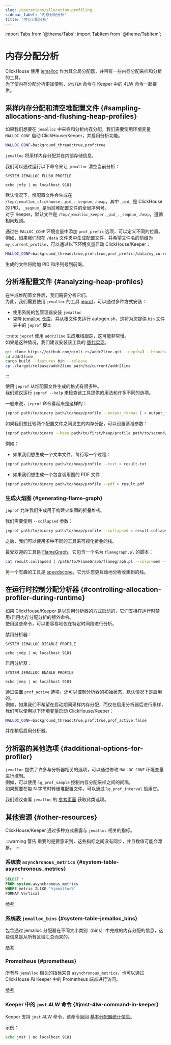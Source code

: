 ```yaml
---
slug: /operations/allocation-profiling
sidebar_label: '内存分配分析'
title: '内存分配分析'
---
```


import Tabs from '@theme/Tabs';
import TabItem from '@theme/TabItem';


# 内存分配分析

ClickHouse 使用 [jemalloc](https://github.com/jemalloc/jemalloc) 作为其全局分配器，并带有一些内存分配采样和分析的工具。  
为了使内存分配分析更加便利，`SYSTEM` 命令与 Keeper 中的 4LW 命令一起提供。

## 采样内存分配和清空堆配置文件 {#sampling-allocations-and-flushing-heap-profiles}

如果我们想要在 `jemalloc` 中采样和分析内存分配，我们需要使用环境变量 `MALLOC_CONF` 启动 ClickHouse/Keeper，并启用分析功能。

```sh
MALLOC_CONF=background_thread:true,prof:true
```

`jemalloc` 将采样内存分配并在内部存储信息。

我们可以通过运行以下命令来让 `jemalloc` 清空当前分析：

<Tabs groupId="binary">
<TabItem value="clickhouse" label="ClickHouse">

    SYSTEM JEMALLOC FLUSH PROFILE

</TabItem>
<TabItem value="keeper" label="Keeper">

    echo jmfp | nc localhost 9181

</TabItem>
</Tabs>

默认情况下，堆配置文件会生成在 `/tmp/jemalloc_clickhouse._pid_._seqnum_.heap`，其中 `_pid_` 是 ClickHouse 的 PID，`_seqnum_` 是当前堆配置文件的全局序列号。  
对于 Keeper，默认文件是 `/tmp/jemalloc_keeper._pid_._seqnum_.heap`，遵循相同规则。

通过在 `MALLOC_CONF` 环境变量中添加 `prof_prefix` 选项，可以定义不同的位置。  
例如，如果我们想在 `/data` 文件夹中生成配置文件，并希望文件名的前缀为 `my_current_profile`，可以通过以下环境变量启动 ClickHouse/Keeper：
```sh
MALLOC_CONF=background_thread:true,prof:true,prof_prefix:/data/my_current_profile
```
生成的文件将附加 PID 和序列号到前缀。

## 分析堆配置文件 {#analyzing-heap-profiles}

在生成堆配置文件后，我们需要分析它们。  
为此，我们需要使用 `jemalloc` 的工具 [jeprof](https://github.com/jemalloc/jemalloc/blob/dev/bin/jeprof.in)，可以通过多种方式安装：
- 使用系统的包管理器安装 `jemalloc`
- 克隆 [jemalloc 仓库](https://github.com/jemalloc/jemalloc)，并从根文件夹运行 autogen.sh，这将为您提供 `bin` 文件夹中的 `jeprof` 脚本

:::note
`jeprof` 使用 `addr2line` 生成堆栈跟踪，这可能非常慢。  
如果是这种情况，我们建议安装该工具的 [替代实现](https://github.com/gimli-rs/addr2line)。

```bash
git clone https://github.com/gimli-rs/addr2line.git --depth=1 --branch=0.23.0
cd addr2line
cargo build --features bin --release
cp ./target/release/addr2line path/to/current/addr2line
```
:::

使用 `jeprof` 从堆配置文件生成的格式有很多种。  
我们建议运行 `jeprof --help` 来检查该工具提供的用法和许多不同的选项。

一般来说，`jeprof` 命令看起来是这样的：

```sh
jeprof path/to/binary path/to/heap/profile --output_format [ > output_file]
```

如果我们想比较两个配置文件之间发生的内存分配，可以设置基准参数：

```sh
jeprof path/to/binary --base path/to/first/heap/profile path/to/second/heap/profile --output_format [ > output_file]
```

例如：

- 如果我们想生成一个文本文件，每行写一个过程：

```sh
jeprof path/to/binary path/to/heap/profile --text > result.txt
```

- 如果我们想生成一个包含调用图的 PDF 文件：

```sh
jeprof path/to/binary path/to/heap/profile --pdf > result.pdf
```

### 生成火焰图 {#generating-flame-graph}

`jeprof` 允许我们生成用于构建火焰图的折叠堆栈。

我们需要使用 `--collapsed` 参数：

```sh
jeprof path/to/binary path/to/heap/profile --collapsed > result.collapsed
```

之后，我们可以使用多种不同的工具来可视化折叠的栈。

最受欢迎的工具是 [FlameGraph](https://github.com/brendangregg/FlameGraph)，它包含一个名为 `flamegraph.pl` 的脚本：

```sh
cat result.collapsed | /path/to/FlameGraph/flamegraph.pl --color=mem --title="Allocation Flame Graph" --width 2400 > result.svg
```

另一个有趣的工具是 [speedscope](https://www.speedscope.app/)，它允许您更互动地分析收集到的栈。

## 在运行时控制分配分析器 {#controlling-allocation-profiler-during-runtime}

如果 ClickHouse/Keeper 是以启用分析器的方式启动的，它们支持在运行时禁用/启用内存分配分析的额外命令。  
使用这些命令，可以更容易地仅在特定时间段进行分析。

禁用分析器：

<Tabs groupId="binary">
<TabItem value="clickhouse" label="ClickHouse">

    SYSTEM JEMALLOC DISABLE PROFILE

</TabItem>
<TabItem value="keeper" label="Keeper">

    echo jmdp | nc localhost 9181

</TabItem>
</Tabs>

启用分析器：

<Tabs groupId="binary">
<TabItem value="clickhouse" label="ClickHouse">

    SYSTEM JEMALLOC ENABLE PROFILE

</TabItem>
<TabItem value="keeper" label="Keeper">

    echo jmep | nc localhost 9181

</TabItem>
</Tabs>

通过设置 `prof_active` 选项，还可以控制分析器的初始状态，默认情况下是启用的。  
例如，如果我们不希望在启动期间采样内存分配，而仅在启用分析器后进行采样，我们可以使用以下环境变量启动 ClickHouse/Keeper：
```sh
MALLOC_CONF=background_thread:true,prof:true,prof_active:false
```

并在稍后启用分析器。

## 分析器的其他选项 {#additional-options-for-profiler}

`jemalloc` 提供了许多与分析器相关的选项，可以通过修改 `MALLOC_CONF` 环境变量进行控制。  
例如，可以使用 `lg_prof_sample` 控制内存分配采样之间的间隔。  
如果想要在每 N 字节时转储堆配置文件，可以通过 `lg_prof_interval` 启用它。

我们建议查看 `jemalloc` 的 [参考页面](https://jemalloc.net/jemalloc.3.html) 获取此类选项。

## 其他资源 {#other-resources}

ClickHouse/Keeper 通过多种方式暴露与 `jemalloc` 相关的指标。

:::warning 警告
重要的是要意识到，这些指标之间没有同步，并且数值可能会漂移。
:::

### 系统表 `asynchronous_metrics` {#system-table-asynchronous_metrics}

```sql
SELECT *
FROM system.asynchronous_metrics
WHERE metric ILIKE '%jemalloc%'
FORMAT Vertical
```

[参考](/operations/system-tables/asynchronous_metrics)

### 系统表 `jemalloc_bins` {#system-table-jemalloc_bins}

包含通过 jemalloc 分配器在不同大小类别（bins）中完成的内存分配的信息，这些信息是从所有区域汇总而来的。

[参考](/operations/system-tables/jemalloc_bins)

### Prometheus {#prometheus}

所有与 `jemalloc` 相关的指标来自 `asynchronous_metrics`，也可以通过 ClickHouse 和 Keeper 中的 Prometheus 端点进行访问。

[参考](/operations/server-configuration-parameters/settings#prometheus)

### Keeper 中的 `jmst` 4LW 命令 {#jmst-4lw-command-in-keeper}

Keeper 支持 `jmst` 4LW 命令，该命令返回 [基本分配器统计信息](https://github.com/jemalloc/jemalloc/wiki/Use-Case%3A-Basic-Allocator-Statistics)。

示例：
```sh
echo jmst | nc localhost 9181
```
